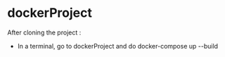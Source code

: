 # dockerProject

After cloning the project :
- In a terminal, go to dockerProject and do 
docker-compose up --build
